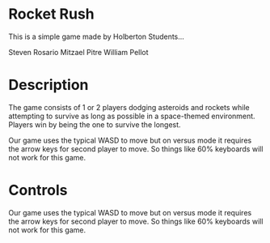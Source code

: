 # Rocket Rush

This is a simple game made by Holberton Students...

Steven Rosario
Mitzael Pitre
William Pellot

# Description

The game consists of 1 or 2 players dodging asteroids and rockets while attempting to survive as long as possible in a space-themed environment. Players win by being the one to survive the longest. 

Our game uses the typical WASD to move but on versus mode it requires the arrow keys for second player to move. So things like 60% keyboards will not work for this game.

# Controls

Our game uses the typical WASD to move but on versus mode it requires the arrow keys for second player to move. So things like 60% keyboards will not work for this game.
